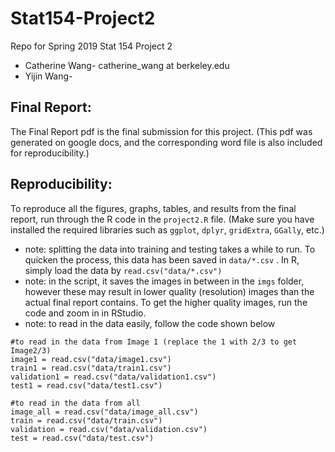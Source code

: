 # Stat154-Project2

Repo for Spring 2019 Stat 154 Project 2
+ Catherine Wang- catherine_wang at berkeley.edu
+ Yijin Wang- 

## Final Report: 

The Final Report pdf is the final submission for this project. (This pdf was generated on google docs, and the corresponding word file is also included for reproducibility.)

## Reproducibility:
To reproduce all the figures, graphs, tables, and results from the final report, run through the R code in the `project2.R` file. (Make sure you have installed the required libraries such as `ggplot`, `dplyr`, `gridExtra`, `GGally`, etc.)

+ note: splitting the data into training and testing takes a while to run. To quicken the process, this data has been saved in `data/*.csv` . In R, simply load the data by `read.csv("data/*.csv")`
+ note: in the script, it saves the images in between in the `imgs` folder, however these may result in lower quality (resolution) images than the actual final report contains. To get the higher quality images, run the code and zoom in in RStudio. 
+ note: to read in the data easily, follow the code shown below

```
#to read in the data from Image 1 (replace the 1 with 2/3 to get Image2/3)
image1 = read.csv("data/image1.csv")
train1 = read.csv("data/train1.csv")
validation1 = read.csv("data/validation1.csv")
test1 = read.csv("data/test1.csv")

#to read in the data from all 
image_all = read.csv("data/image_all.csv")
train = read.csv("data/train.csv")
validation = read.csv("data/validation.csv")
test = read.csv("data/test.csv")
```

